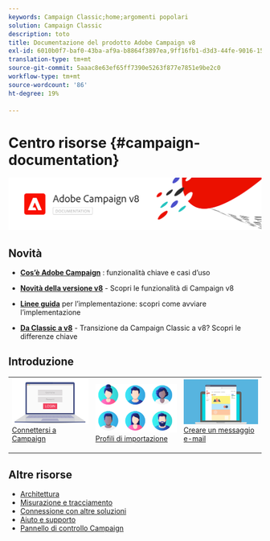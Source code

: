 ```yaml
---
keywords: Campaign Classic;home;argomenti popolari
solution: Campaign Classic
description: toto
title: Documentazione del prodotto Adobe Campaign v8
exl-id: 6010b0f7-baf0-43ba-af9a-b8864f3897ea,9ff16fb1-d3d3-44fe-9016-15abffdbc74e
translation-type: tm+mt
source-git-commit: 5aaac8e63ef65ff7390e5263f877e7851e9be2c0
workflow-type: tm+mt
source-wordcount: '86'
ht-degree: 19%

---
```


# Centro risorse {#campaign-documentation}

![](assets/banner-documentationv8.png)

## Novità

* **[Cos’è Adobe Campaign](start/get-started.md)** : funzionalità chiave e casi d’uso

* **[Novità della versione v8](start/whats-new.md)**  - Scopri le funzionalità di Campaign v8

* **[Linee guida](start/implement.md)**   per l’implementazione: scopri come avviare l’implementazione

* **[Da Classic a v8](start/capability-matrix.md)**  - Transizione da Campaign Classic a v8? Scopri le differenze chiave

## Introduzione

<table>
<tr>
  <td valign="bottom">
    <a href="start/connect.md">
      <img alt="Connetti" src="start/assets/do-not-localize/login.jpeg"/>
    </a>
    <div>
    <a href="start/connect.md">Connettersi a Campaign</a>
    </div>
    <br>
  </td>

<td valign="bottom">
      <a href="start/import.md">
       <img alt="Importazione" src="start/assets/do-not-localize/profiles.jpeg" />
       </a>
    <div><a href="start/import.md">Profili di importazione</a>
    </div>
    <br>
  </td>
  <td valign="bottom">
    <a href="start/create-message.md">
      <img alt="E-mail" src="start/assets/do-not-localize/email-design.jpeg" />
    </a>
    <div>
    <a href="start/create-message.md">Creare un messaggio e-mail</a>
    </div>
    <br>
  </td>
</tr>
</table>

## Altre risorse

* [Architettura](dev/architecture.md)
* [Misurazione e tracciamento](start/reporting.md)
* [Connessione con altre soluzioni](connect/integration.md)
* [Aiuto e supporto](start/support.md)
* [Pannello di controllo Campaign](https://experienceleague.adobe.com/docs/control-panel/using/control-panel-home.html)
